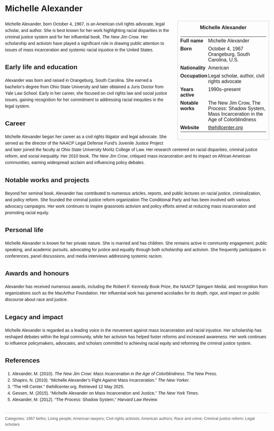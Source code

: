 <!DOCTYPE html>
<html>
<head>
  <title>Michelle Alexander – Profile</title>
  <style>
    body { font-family: Arial, sans-serif; margin: 2rem auto; max-width: 960px; line-height: 1.5; }
    aside.infobox { float: right; width: 280px; margin: 0 0 1rem 1.5rem; border: 1px solid #ccc; padding: 0.5rem; font-size: 0.9rem; }
    aside.infobox h3 { text-align: center; margin-top: 0; }
    aside.infobox table { width: 100%; border-collapse: collapse; }
    aside.infobox td { padding: 0.25rem 0; vertical-align: top; }
    h1 { margin-top: 0; }
    footer.categories { font-size: 0.8rem; color: #555; border-top: 1px solid #ddd; padding-top: 0.5rem; margin-top: 2rem; }
  </style>
</head>
<body>
  <h1>Michelle Alexander</h1>
  <aside class="infobox">
    <h3>Michelle Alexander</h3>
    <table>
      <tr><td><strong>Full name</strong></td><td>Michelle Alexander</td></tr>
      <tr><td><strong>Born</strong></td><td>October 4, 1967<br>Orangeburg, South Carolina, U.S.</td></tr>
      <tr><td><strong>Nationality</strong></td><td>American</td></tr>
      <tr><td><strong>Occupation</strong></td><td>Legal scholar, author, civil rights advocate</td></tr>
      <tr><td><strong>Years active</strong></td><td>1990s–present</td></tr>
      <tr><td><strong>Notable works</strong></td><td>The New Jim Crow, The Process: Shadow System, Mass Incarceration in the Age of Colorblindness</td></tr>
      <tr><td><strong>Website</strong></td><td><a href="https://thehillcenter.org">thehillcenter.org</a></td></tr>
    </table>
  </aside>
  <p>Michelle Alexander, born October 4, 1967, is an American civil rights advocate, legal scholar, and author. She is best known for her work highlighting racial disparities in the criminal justice system and for her influential book, <em>The New Jim Crow</em>. Her scholarship and activism have played a significant role in drawing public attention to issues of mass incarceration and systemic racial injustice in the United States.</p>
  
  <h2>Early life and education</h2>
  <p>Alexander was born and raised in Orangeburg, South Carolina. She earned a bachelor's degree from Ohio State University and later obtained a Juris Doctor from Yale Law School. Early in her career, she focused on civil rights law and social justice issues, gaining recognition for her commitment to addressing racial inequities in the legal system.</p>
  
  <h2>Career</h2>
  <p>Michelle Alexander began her career as a civil rights litigator and legal advocate. She served as the director of the NAACP Legal Defense Fund's Juvenile Justice Project and later joined the faculty at Ohio State University Moritz College of Law. Her research centered on racial disparities, criminal justice reform, and social inequality. Her 2010 book, <em>The New Jim Crow</em>, critiqued mass incarceration and its impact on African American communities, earning widespread acclaim and influencing policy debates.</p>
  
  <h2>Notable works and projects</h2>
  <p>Beyond her seminal book, Alexander has contributed to numerous articles, reports, and public lectures on racial justice, criminalization, and policy reform. She founded the criminal justice reform organization The Conditional Party and has been involved with various advocacy campaigns. Her work continues to inspire grassroots activism and policy efforts aimed at reducing mass incarceration and promoting racial equity.</p>
  
  <h2>Personal life</h2>
  <p>Michelle Alexander is known for her private nature. She is married and has children. She remains active in community engagement, public speaking, and academic pursuits, advocating for justice and equality through both scholarship and activism. She frequently participates in conferences, panel discussions, and media interviews addressing systemic racism.</p>
  
  <h2>Awards and honours</h2>
  <p>Alexander has received numerous awards, including the Robert F. Kennedy Book Prize, the NAACP Spingarn Medal, and recognition from organizations such as the MacArthur Foundation. Her influential work has garnered accolades for its depth, rigor, and impact on public discourse about race and justice.</p>
  
  <h2>Legacy and impact</h2>
  <p>Michelle Alexander is regarded as a leading voice in the movement against mass incarceration and racial injustice. Her scholarship has reshaped debates within the legal community, while her activism has helped foster reforms and increased awareness. Her work continues to influence policymakers, advocates, and scholars committed to achieving racial equity and reforming the criminal justice system.</p>
  
  <h2>References</h2>
  <ol>
    <li>Alexander, M. (2010). <em>The New Jim Crow: Mass Incarceration in the Age of Colorblindness</em>. The New Press.</li>
    <li>Shapiro, N. (2010). “Michelle Alexander’s Fight Against Mass Incarceration.” <i>The New Yorker</i>.</li>
    <li>“The Hill Center.” thehillcenter.org. Retrieved 12 May 2025.</li>
    <li>Gessen, M. (2015). “Michelle Alexander on Mass Incarceration and Justice,” <i>The New York Times</i>.</li>
    <li>Alexander, M. (2012). “The Process: Shadow System,” <i>Harvard Law Review</i>.</li>
  </ol>
  
  <footer class="categories">Categories: 1967 births; Living people; American lawyers; Civil rights activists; American authors; Race and crime; Criminal justice reform; Legal scholars</footer>
</body>
</html>
